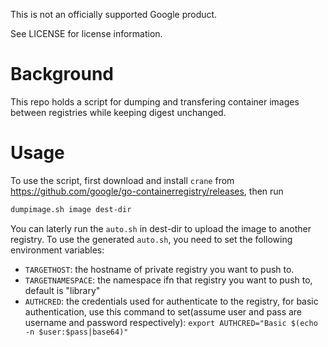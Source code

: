 This is not an officially supported Google product.

See LICENSE for license information.

# Background

This repo holds a script for dumping and transfering container images between registries while keeping digest unchanged. 

# Usage

To use the script, first download and install `crane` from https://github.com/google/go-containerregistry/releases, 
then run 

```bash
dumpimage.sh image dest-dir
```

You can laterly run the `auto.sh` in dest-dir to upload the image to another registry.
To use the generated `auto.sh`, you need to set the following environment variables:
 -  `TARGETHOST`: the hostname of private registry you want to push to.
 -  `TARGETNAMESPACE`: the namespace ifn that registry you want to push to, default is "library"
 -  `AUTHCRED`: the credentials used for authenticate to the registry, for basic authentication, 
        use this command to set(assume user and pass are username and password respectively):
        `export AUTHCRED="Basic $(echo -n $user:$pass|base64)"`

